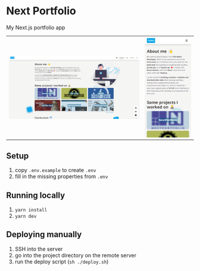 # Next Portfolio
My Next.js portfolio app

<table>
<tr>
   <td>
      <img src="https://raw.githubusercontent.com/jessypouliot98/NextPortfolio/main/.github/__assets__/NextPortfolio_Desktop.png" alt="desktop view" />
   </td>
   <td>
      <img src="https://raw.githubusercontent.com/jessypouliot98/NextPortfolio/main/.github/__assets__/NextPortfolio_Iphone.png" alt="iphone xr view" />
   </td>
</tr>
</table>

## Setup
1. copy `.env.example` to create `.env`
2. fill in the missing properties from `.env`

## Running locally
1. `yarn install`
2. `yarn dev`

## Deploying manually
1. SSH into the server
2. go into the project directory on the remote server
3. run the deploy script
   (`sh ./deploy.sh`)
